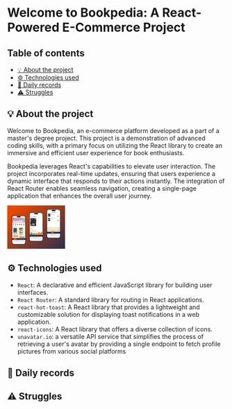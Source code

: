 # Welcome to Bookpedia: A React-Powered E-Commerce Project <!-- omit in toc -->

## Table of contents <!-- omit in toc -->

- [💡 About the project](#-about-the-project)
- [⚙️ Technologies used](#️-technologies-used)
- [📓 Daily records](#-daily-records)
- [⚠️ Struggles](#️-struggles)

## 💡 About the project

Welcome to Bookpedia, an e-commerce platform developed as a part of a master's degree project. This project is a demonstration of advanced coding skills, with a primary focus on utilizing the React library to create an immersive and efficient user experience for book enthusiasts.

Bookpedia leverages React's capabilities to elevate user interaction. The project incorporates real-time updates, ensuring that users experience a dynamic interface that responds to their actions instantly. The integration of React Router enables seamless navigation, creating a single-page application that enhances the overall user journey.

<img src="public/195shots_so.png" alt="mockup of bookpedia" height="100px"/>

## ⚙️ Technologies used

- `React`: A declarative and efficient JavaScript library for building user interfaces.
- `React Router`: A standard library for routing in React applications.
- `react-hot-toast`: A React library that provides a lightweight and customizable solution for displaying toast notifications in a web application.
- `react-icons`: A React library that offers a diverse collection of icons.
- `unavatar.io`: a versatile API service that simplifies the process of retrieving a user's avatar by providing a single endpoint to fetch profile pictures from various social platforms

## 📓 Daily records

## ⚠️ Struggles
